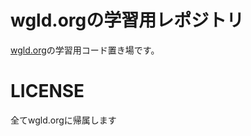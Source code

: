 # wgld.orgの学習用レポジトリ

  [wgld.org](http://wgld.org/d/webgl/)の学習用コード置き場です。

# LICENSE

  全てwgld.orgに帰属します
